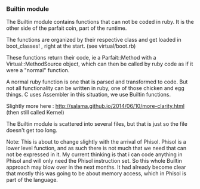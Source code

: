 ### Builtin module

The Builtin module contains functions that can not be coded in ruby.
It is the other side of the parfait coin, part of  the runtime.

The functions are organized by their respective class and get loaded in boot_classes! ,
right at the start. (see virtual/boot.rb)

These functions return their code, ie a Parfait::Method with a Virtual::MethodSource object,
which can then be called by ruby code as if it were a "normal"  function.

A normal ruby function is one that is parsed and transformed to code. But not all functionality can
be written in ruby, one of those chicken and egg things.
C uses Assembler in this situation, we use Builtin functions.

Slightly more here : http://salama.github.io/2014/06/10/more-clarity.html (then still called Kernel)

The Builtin module is scattered into several files, but that is just so the file doesn't get too long.

Note: This is about to change slightly with the arrival of Phisol.  Phisol is a lower level function,
and as such there is not much that we need that can not be expressed in it. My current thinking
is that i can code anything in Phisol and will only need the Phisol instruction set.
So this whole Builtin approach may blow over in the next months. It had already become clear that
mostly this was going to be about memory access, which in Phisol is part of the language.
